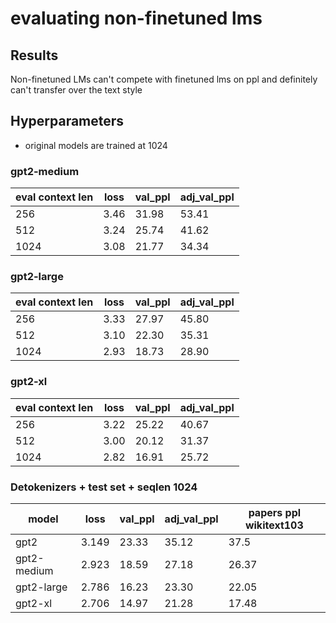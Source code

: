 # evaluating non-finetuned lms

## Results

Non-finetuned LMs can't compete with finetuned lms on ppl and definitely can't transfer over the text style

## Hyperparameters

-   original models are trained at 1024

### gpt2-medium

| eval context len | loss | val_ppl | adj_val_ppl |
| ---------------- | ---- | ------- | ----------- |
| 256              | 3.46 | 31.98   | 53.41       |
| 512              | 3.24 | 25.74   | 41.62       |
| 1024             | 3.08 | 21.77   | 34.34       |

### gpt2-large

| eval context len | loss | val_ppl | adj_val_ppl |
| ---------------- | ---- | ------- | ----------- |
| 256              | 3.33 | 27.97   | 45.80       |
| 512              | 3.10 | 22.30   | 35.31       |
| 1024             | 2.93 | 18.73   | 28.90       |

### gpt2-xl

| eval context len | loss | val_ppl | adj_val_ppl |
| ---------------- | ---- | ------- | ----------- |
| 256              | 3.22 | 25.22   | 40.67       |
| 512              | 3.00 | 20.12   | 31.37       |
| 1024             | 2.82 | 16.91   | 25.72       |

### Detokenizers + test set + seqlen 1024

| model       | loss  | val_ppl | adj_val_ppl | papers ppl wikitext103 |
| ----------- | ----- | ------- | ----------- | ---------------------- |
| gpt2        | 3.149 | 23.33   | 35.12       | 37.5                   |
| gpt2-medium | 2.923 | 18.59   | 27.18       | 26.37                  |
| gpt2-large  | 2.786 | 16.23   | 23.30       | 22.05                  |
| gpt2-xl     | 2.706 | 14.97   | 21.28       | 17.48                  |
